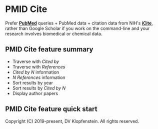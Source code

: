 # PMID Cite
Prefer [**PubMed**](https://pubmed.ncbi.nlm.nih.gov) queries + PubMed data + 
citation data from NIH's [**iCite**](https://icite.od.nih.gov), rather than Google Scholar
if you work on the command-line and your research involves biomedical or chemical data.


## PMID Cite feature summary
  * Traverse with *Cited by*
  * Traverse with *References*
  * *Cited by N* information
  * *N References* information
  * Sort results by year
  * Sort results by *Cited by N*
  * Display author papers

## PMID Cite feature quick start


Copyright (C) 2019-present, DV Klopfenstein. All rights reserved.
